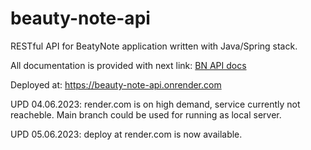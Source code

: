 # beauty-note-api

RESTful API for BeatyNote application written with Java/Spring stack.

All documentation is provided with next link: [BN API docs](https://docs.google.com/spreadsheets/d/1R8WJNzF85Nf-UzjpF8oHJVxRNPTg3F1v/edit?usp=sharing&ouid=117519600555918462372&rtpof=true&sd=true)

Deployed at: https://beauty-note-api.onrender.com

UPD 04.06.2023: render.com is on high demand, service currently not reacheble. Main branch could be used for running as local server.

UPD 05.06.2023: deploy at render.com is now available.
